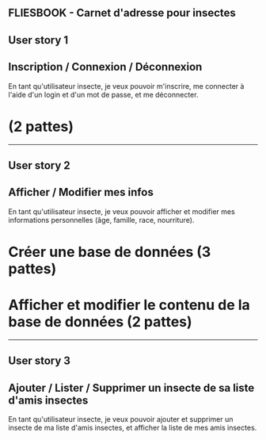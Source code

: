 
## FLIESBOOK - Carnet d'adresse pour insectes


## User story 1
## Inscription / Connexion / Déconnexion 

En tant qu'utilisateur insecte, je veux pouvoir m'inscrire, me connecter à l'aide d'un login et d'un mot de passe, et me déconnecter.

# (2 pattes)

---

## User story 2
## Afficher / Modifier mes infos

En tant qu'utilisateur insecte, je veux pouvoir afficher et modifier mes informations personnelles (âge, famille, race, nourriture).

# Créer une base de données  (3 pattes)

# Afficher et modifier le contenu de la base de données (2 pattes)

---

## User story 3
## Ajouter / Lister / Supprimer un insecte de sa liste d'amis insectes

En tant qu'utilisateur insecte, je veux pouvoir ajouter et supprimer un insecte de ma liste d'amis insectes, et afficher la liste de mes amis insectes.